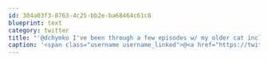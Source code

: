 ```yaml
---
id: 304a03f3-8763-4c25-bb2e-ba68464c61c8
blueprint: text
category: twitter
title: "'@dchymko I've been through a few episodes w/ my older cat including diabetes last year. Hope yours gets better soon."
caption: '<span class="username username_linked">@<a href="https://twitter.com/dchymko" title="Daryl Chymko">dchymko</a></span> I''ve been through a few episodes w/ my older cat including diabetes last year. Hope yours gets better soon.'
---
```

